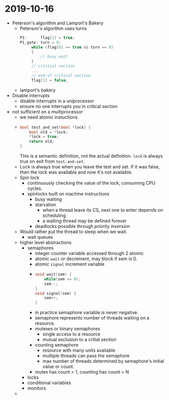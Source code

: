 # 2019-10-16
* Peterson's algorithm and Lamport's Bakery
  * Peterson's algorithm uses turns
    ```c
    P1:      flag[1] = true;
    P1_gate: turn = 0;
         while (flag[0] == true && turn == 0)
         {
             // busy wait
         }
         // critical section
         ...
         // end of critical section
         flag[1] = false;
    ```
   * lamport's bakery
* Disable interrupts
  * disable interrupts in a uniprocessor
  * ensure no one interrupts you in critical section
* not sufficient on a multiprocessor
  * we need atomic instuctions.
  * ```c
    bool test_and_set(bool *lock) {
        bool old = *lock;
        *lock = true;
        return old;
    }
    ```
    This is a semantic definition, not the actual definition.
    `lock` is always true on exit from `test-and-set`.
  * Lock is always true when you leave the test and set. If it was false, then the lock was available and now it's not available.
  * Spin lock
    * continuously checking the value of the lock, consuming CPU cycles.
    * spinlocks built on machine instructions
      * busy waiting
      * starvation
        * when a thread leave its CS, next one to enter depends on scheduling
        * a waiting thread may be defined forever
      * deadlocks possible through *priority inversion*
  * Would rather put the thread to sleep when we wait.
    * wait queues
  * higher level abstractions
    * semaphores
      * integer counter variable accessed through 2 atomic
      * atomic `wait` or decrement, may block if sem is 0.
      * atomic `signal` increment variable
      * ```c
        void wait(sem) {
            while(sem <= 0);
            sem--;
        }
        void signal(sem) {
            sem++;
        }
        ```
      * in practice semaphore variable is never negative.
      * semaphore represents number of threads waiting on a resource.
      * mutexes or binary semaphores
        * single access to a resource
        * mutual exclusion to a critial section
      * counting semaphore
        * resource with many units available
        * multiple threads can pass the semaphore
        * max number of threads determined by semaphore's initial value or count.
      * mutex has count = 1, counting has count = N
    * locks
    * conditional variables
    * monitors
  * 